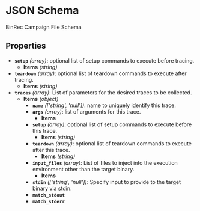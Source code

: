 # JSON Schema

BinRec Campaign File Schema

## Properties

- **`setup`** *(array)*: optional list of setup commands to execute before tracing.
  - **Items** *(string)*
- **`teardown`** *(array)*: optional list of teardown commands to execute after tracing.
  - **Items** *(string)*
- **`traces`** *(array)*: List of parameters for the desired traces to be collected.
  - **Items** *(object)*
    - **`name`** *(['string', 'null'])*: name to uniquely identify this trace.
    - **`args`** *(array)*: list of arguments for this trace.
      - **Items**
    - **`setup`** *(array)*: optional list of setup commands to execute before
     this trace.
      - **Items** *(string)*
    - **`teardown`** *(array)*: optional list of teardown commands to execute
     after this trace.
      - **Items** *(string)*
    - **`input_files`** *(array)*: List of files to inject into the execution
    environment other than the target binary.
      - **Items**
    - **`stdin`** *(['string', 'null'])*: Specify input to provide to the
    target binary via stdin.
    - **`match_stdout`**
    - **`match_stderr`**
